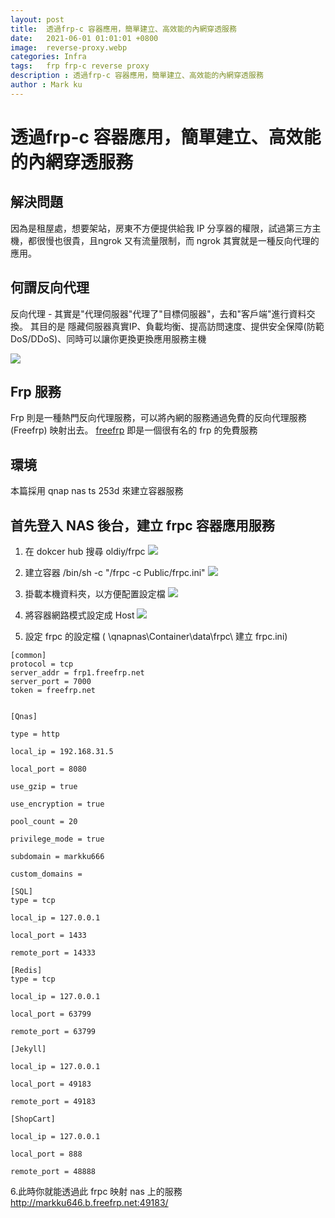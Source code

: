 ```yaml
---
layout: post
title:  透過frp-c 容器應用，簡單建立、高效能的內網穿透服務
date:   2021-06-01 01:01:01 +0800
image:  reverse-proxy.webp
categories: Infra
tags:   frp frp-c reverse proxy
description : 透過frp-c 容器應用，簡單建立、高效能的內網穿透服務
author : Mark ku
---
```

# 透過frp-c 容器應用，簡單建立、高效能的內網穿透服務

## 解決問題
因為是租屋處，想要架站，房東不方便提供給我 IP 分享器的權限，試過第三方主機，都很慢也很貴，且ngrok 又有流量限制，而 ngrok 其實就是一種反向代理的應用。

## 何謂反向代理
反向代理 - 其實是"代理伺服器"代理了"目標伺服器"，去和"客戶端"進行資料交換。 其目的是
隱藏伺服器真實IP、負載均衡、提高訪問速度、提供安全保障(防範DoS/DDoS)、同時可以讓你更換更換應用服務主機

![](https://i.imgur.com/EzpTbAS.webp)

## Frp 服務
Frp 則是一種熱門反向代理服務，可以將內網的服務通過免費的反向代理服務 (Freefrp) 映射出去。
[freefrp](https://freefrp.net/) 即是一個很有名的 frp 的免費服務

## 環境
本篇採用 qnap nas ts 253d 來建立容器服務

## 首先登入 NAS 後台，建立 frpc 容器應用服務
1. 在 dokcer hub 搜尋 oldiy/frpc
![](https://i.imgur.com/og4FvyA.webp)

2. 建立容器
/bin/sh -c "/frpc -c Public/frpc.ini"
![](https://i.imgur.com/dvbzaoz.webp)

3. 掛載本機資料夾，以方便配置設定檔
![](https://i.imgur.com/5916FxI.webp)

4. 將容器網路模式設定成 Host
![](https://i.imgur.com/3pcVjya.webp)

5. 設定 frpc 的設定檔 ( \\qnapnas\Container\data\frpc\ 建立 frpc.ini)

```
[common]
protocol = tcp
server_addr = frp1.freefrp.net
server_port = 7000
token = freefrp.net


[Qnas] 

type = http 

local_ip = 192.168.31.5

local_port = 8080

use_gzip = true

use_encryption = true

pool_count = 20

privilege_mode = true

subdomain = markku666

custom_domains = 

[SQL] 
type = tcp

local_ip = 127.0.0.1

local_port = 1433

remote_port = 14333

[Redis] 
type = tcp

local_ip = 127.0.0.1

local_port = 63799

remote_port = 63799

[Jekyll]

local_ip = 127.0.0.1

local_port = 49183

remote_port = 49183

[ShopCart]

local_ip = 127.0.0.1

local_port = 888

remote_port = 48888
```

6.此時你就能透過此 frpc 映射 nas 上的服務<br/>
http://markku646.b.freefrp.net:49183/
